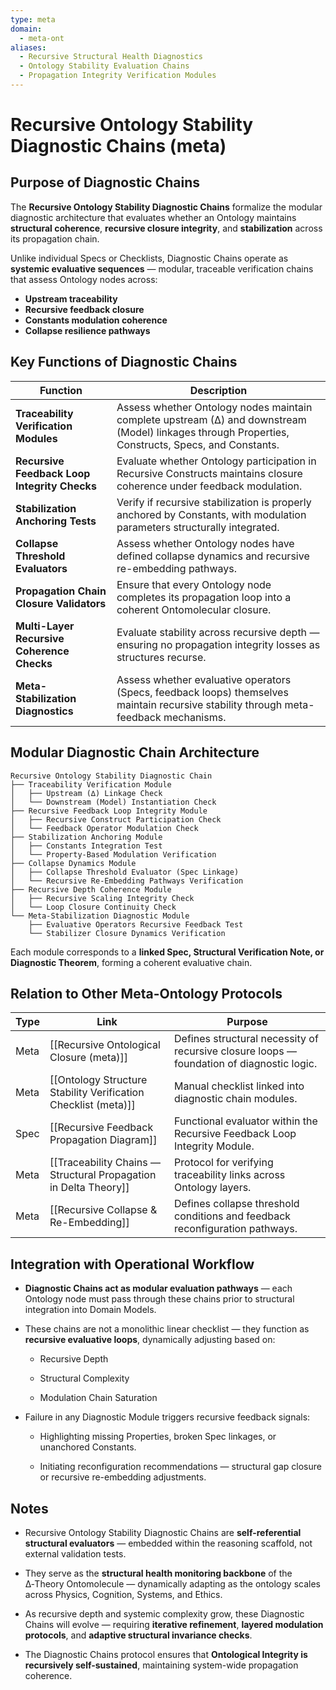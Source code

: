 ```yaml
---
type: meta
domain:
  - meta-ont
aliases:
  - Recursive Structural Health Diagnostics
  - Ontology Stability Evaluation Chains
  - Propagation Integrity Verification Modules
---
```


# Recursive Ontology Stability Diagnostic Chains (meta)

## Purpose of Diagnostic Chains

The **Recursive Ontology Stability Diagnostic Chains** formalize the modular diagnostic architecture that evaluates whether an Ontology maintains **structural coherence**, **recursive closure integrity**, and **stabilization** across its propagation chain.

Unlike individual Specs or Checklists, Diagnostic Chains operate as **systemic evaluative sequences** — modular, traceable verification chains that assess Ontology nodes across:
- **Upstream traceability**
- **Recursive feedback closure**
- **Constants modulation coherence**
- **Collapse resilience pathways**

## Key Functions of Diagnostic Chains

| Function | Description |
|---|---|
| **Traceability Verification Modules** | Assess whether Ontology nodes maintain complete upstream (∆) and downstream (Model) linkages through Properties, Constructs, Specs, and Constants. |
| **Recursive Feedback Loop Integrity Checks** | Evaluate whether Ontology participation in Recursive Constructs maintains closure coherence under feedback modulation. |
| **Stabilization Anchoring Tests** | Verify if recursive stabilization is properly anchored by Constants, with modulation parameters structurally integrated. |
| **Collapse Threshold Evaluators** | Assess whether Ontology nodes have defined collapse dynamics and recursive re-embedding pathways. |
| **Propagation Chain Closure Validators** | Ensure that every Ontology node completes its propagation loop into a coherent Ontomolecular closure. |
| **Multi-Layer Recursive Coherence Checks** | Evaluate stability across recursive depth — ensuring no propagation integrity losses as structures recurse. |
| **Meta-Stabilization Diagnostics** | Assess whether evaluative operators (Specs, feedback loops) themselves maintain recursive stability through meta-feedback mechanisms. |


## Modular Diagnostic Chain Architecture

```plaintext
Recursive Ontology Stability Diagnostic Chain
├── Traceability Verification Module
│   ├── Upstream (∆) Linkage Check
│   └── Downstream (Model) Instantiation Check
├── Recursive Feedback Loop Integrity Module
│   ├── Recursive Construct Participation Check
│   └── Feedback Operator Modulation Check
├── Stabilization Anchoring Module
│   ├── Constants Integration Test
│   └── Property-Based Modulation Verification
├── Collapse Dynamics Module
│   ├── Collapse Threshold Evaluator (Spec Linkage)
│   └── Recursive Re-Embedding Pathways Verification
├── Recursive Depth Coherence Module
│   ├── Recursive Scaling Integrity Check
│   └── Loop Closure Continuity Check
└── Meta-Stabilization Diagnostic Module
    ├── Evaluative Operators Recursive Feedback Test
    └── Stabilizer Closure Dynamics Verification
````

Each module corresponds to a **linked Spec, Structural Verification Note, or Diagnostic Theorem**, forming a coherent evaluative chain.


## Relation to Other Meta-Ontology Protocols

|Type|Link|Purpose|
|---|---|---|
|Meta|[[Recursive Ontological Closure (meta)]]|Defines structural necessity of recursive closure loops — foundation of diagnostic logic.|
|Meta|[[Ontology Structure Stability Verification Checklist (meta)]]|Manual checklist linked into diagnostic chain modules.|
|Spec|[[Recursive Feedback Propagation Diagram]]|Functional evaluator within the Recursive Feedback Loop Integrity Module.|
|Meta|[[Traceability Chains — Structural Propagation in Delta Theory]]|Protocol for verifying traceability links across Ontology layers.|
|Meta|[[Recursive Collapse & Re-Embedding]]|Defines collapse threshold conditions and feedback reconfiguration pathways.|


## Integration with Operational Workflow

- **Diagnostic Chains act as modular evaluation pathways** — each Ontology node must pass through these chains prior to structural integration into Domain Models.
    
- These chains are not a monolithic linear checklist — they function as **recursive evaluative loops**, dynamically adjusting based on:
    
    - Recursive Depth
        
    - Structural Complexity
        
    - Modulation Chain Saturation
        
- Failure in any Diagnostic Module triggers recursive feedback signals:
    
    - Highlighting missing Properties, broken Spec linkages, or unanchored Constants.
        
    - Initiating reconfiguration recommendations — structural gap closure or recursive re-embedding adjustments.
        

## Notes

- Recursive Ontology Stability Diagnostic Chains are **self-referential structural evaluators** — embedded within the reasoning scaffold, not external validation tests.
    
- They serve as the **structural health monitoring backbone** of the ∆‑Theory Ontomolecule — dynamically adapting as the ontology scales across Physics, Cognition, Systems, and Ethics.
    
- As recursive depth and systemic complexity grow, these Diagnostic Chains will evolve — requiring **iterative refinement**, **layered modulation protocols**, and **adaptive structural invariance checks**.
    
- The Diagnostic Chains protocol ensures that **Ontological Integrity is recursively self-sustained**, maintaining system-wide propagation coherence.
    